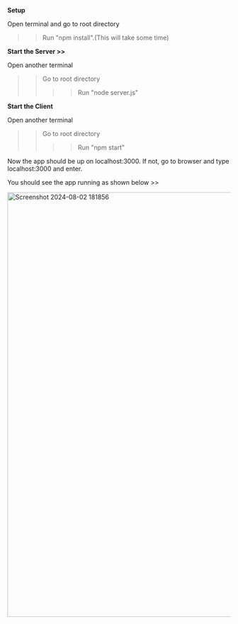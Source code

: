 **Setup**

Open terminal and go to root directory
>> Run "npm install".(This will take some time)

**Start the Server >>**

Open another terminal 
>> Go to root directory
>> >> Run "node server.js"

**Start the Client**

Open another terminal
>> Go to root directory
>> >> Run "npm start"

Now the app should be up on localhost:3000.
If not, go to browser and type localhost:3000 and enter.

You should see the app running as shown below >>

<img width="959" alt="Screenshot 2024-08-02 181856" src="https://github.com/user-attachments/assets/ac5d532e-c095-423a-879f-5873b467a2fb">
